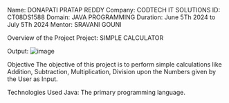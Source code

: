 Name: DONAPATI PRATAP REDDY
Company: CODTECH IT SOLUTIONS
ID: CT08DS1588
Domain: JAVA PROGRAMMING
Duration: June 5Th 2024 to July 5Th 2024
Mentor: SRAVANI GOUNI

Overview of the Project
Project: SIMPLE CALCULATOR

Output:
![image](https://github.com/pratap-reddy-d/CODETECH-Task1/assets/107269462/c71db301-13f9-446d-83c8-7130f1f7bab4)

Objective
The objective of this project is to perform simple calculations like Addition, Subtraction, Multiplication, Division upon the Numbers given by the User as Input.

Technologies Used
Java: The primary programming language.
